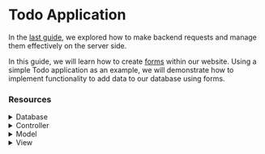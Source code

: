 # Todo Application
In the [last guide](shop), we explored how to make backend requests and manage them effectively on the server side.

In this guide, we will learn how to create [forms](../forms/auto-form-validation) within our website. Using a simple Todo application as an example, we will demonstrate how to implement functionality to add data to our database using forms.

### Resources
<details>
<summary>Database</summary>
```sql
CREATE TABLE `todo` (
    `id` INT AUTO_INCREMENT PRIMARY KEY,
    `description` VARCHAR(255) NOT NULL,
    `completed` TINYINT NOT NULL DEFAULT 0,
    `active` TINYINT NOT NULL DEFAULT 1,
    `created` TIMESTAMP NOT NULL DEFAULT CURRENT_TIMESTAMP
);
```

```sql
INSERT INTO `todo` (`description`) VALUES
('Buy groceries'),
('Clean the kitchen'),
('Finish reading the book'),
('Take the dog for a walk'),
('Pay utility bills'),
('Call mom'),
('Schedule a dentist appointment'),
('Organize workspace'),
('Update software on laptop'),
('Prepare presentation slides');
```
</details>

<details>
    <summary>Controller</summary>
    TodoController
    ```php
    <?php
        class TodoController extends z_controller {

            public function action_list(Request $req, Response $res) {
                $req->checkPermission("todo.view");

                if ($req->isAction("delete-todo")) {
                    $req->checkPermission("todo.delete");

                    $todoId = $req->getPost("todoId");

                    $req->getModel("Todo")->deleteTodo($todoId);
                    return $res->success();
                }

                if ($req->isAction("complete-todo")) {
                    $todoId = $req->getPost("todoId");

                    $req->getModel("Todo")->completeTodo($todoId);
                    return $res->success();
                }

                $todos = $req->getModel("Todo")->getTodoList();

                return $res->render("todo/list", [
                    "todos" => $todos
                ]);
            }

            public function action_add(Request $req, Response $res) {
                $req->checkPermission("todo.add");

                // Handle here the Form

                return $res->render("todo/add");
            }
        }
    ?>
    ```
</details>

<details>
    <summary>Model</summary>
    TodoModel
    ```php
    <?php
        class TodoModel extends z_model {

            public function getTodoList() {
                $sql = "SELECT *
                        FROM `todo`
                        WHERE `active` = 1";
                return $this->exec($sql)->resultToArray();
            }

            public function deleteTodo($todoId) {
                $sql = "UPDATE `todo`
                        SET `active` = 0
                        WHERE `id` = ?";
                $this->exec($sql, "i", $todoId);
            }

            public function completeTodo($todoId) {
                $sql = "UPDATE `todo`
                        SET `completed` = 1
                        WHERE `id` = ?";
                $this->exec($sql, "i", $todoId);
            }
        }
    ?>
    ```
</details>

<details>
    <summary>View</summary>
    list
    ```html
        <?php return ["body" => function ($opt) { ?>
            <table>
                <thead>
                    <tr>
                        <th>Description</th>
                        <th>Completed</th>
                        <th>Delete</th>
                    </tr>
                </thead>
                <tbody>
                    <?php foreach ($opt["todos"] as $todo) { ?>
                        <tr>
                            <td><?= $todo["description"] ?></td>
                            <td><?= $todo["completed"] ?></td>
                            <td>
                                <?php if($opt["user"]->checkPermission("todo.delete")) { ?>
                                    <button class="delete-todo" data-id="<?= $todo["id"] ?>">Delete</button>
                                <?php } else { ?>
                                    <i>No Permissions</i>
                                <?php } ?>

                                <button class="complete-todo" data-id="<?= $todo["id"] ?>">Complete</button>
                            </td>
                        </tr>
                    <?php } ?>
                </tbody>
            </table>


            <?php if($opt["user"]->checkPermission("todo.delete")) { ?>
                <script>
                    $(".delete-todo").click(function() {
                        var id = $(this).data("id");

                        Z.Request.action('delete-todo', {
                            todoId: id
                        }, (res) => {
                            if(res.result == 'success') {
                                location.reload();
                                return;
                            }
                            alert("An error occurred");
                        });
                    });

                    $(".complete-todo").click(function() {
                        var id = $(this).data("id");

                        Z.Request.action('complete-todo', {
                            todoId: id
                        }, (res) => {
                            if(res.result == 'success') {
                                location.reload();
                                return;
                            }
                            alert("An error occurred");
                        });
                    });
                </script>
            <?php } ?>
        <?php }]; ?>
    ```
</details>

## Setting up our Application
To begin working with forms, we first need to establish a basic structure for our application.
You can start by copying the controllers, models, views, and database files into the section of your project. Using these resources ensures an organized setup, allowing us to focus on implementing functionality and forms effectively.

## How to create a Form?
??? info "What are Forms?"
    A form is an interactive element within a web page that allows users to input and submit data. Using the ZubZet framework, forms can be dynamically created and validated, ensuring efficient data collection and seamless integration with backend processing and database storage.

With the help of the framework, creating a form is straightforward. This form comes with several advantages, including easy management, a wide range of features, and an appealing design.

## Creating a Form in a View
To create a form in a view using ZubZet's framework, start by defining an HTML `div` element with an `id` attribute to serve as the container for the form:
```html
<?php return ["body" => function ($opt) { ?>
    <div id="form"></div>
<?php }]; ?>
```

Next, include a JavaScript block within the view. This script block will be used to configure and define the form:
```html
<?php return ["body" => function ($opt) { ?>
    <div id="form"></div>
    <script>
    </script>
<?php }]; ?>

```

To initialize the form, use the `Z.Forms.create` method from the framework's JavaScript API. The `dom` property specifies the container's ID:
```html
<?php return ["body" => function ($opt) { ?>
    <div id="form"></div>
    <script>
        var form = Z.Forms.create({
            dom: "form",
        });
    </script>
<?php }]; ?>
```

Fields can now be added to the form. For example, to include a text input field for a task description, use the createField method. Define attributes such as `name`, `type`, `text`, and `required` to specify the field's behavior:
``` html
<?php return ["body" => function ($opt) { ?>
    <div id="form"></div>
    <script>
        var form = Z.Forms.create({
            dom: "form",
        });

        form.createField({
            name: "description",
            type: "text",
            text: "Todo",
            required: true,
        });
    </script>
<?php }]; ?>
```
??? info "What does the attributes mean?"
    Each field's attributes serve specific purposes:

    - `name`: Identifies the field for backend processing.
    - `type`: Determines the input type (e.g., text, number, password, or date).
    - `text`: Displays a label for the field above the input.
    - `required`: Specifies whether the field must be filled before submission.

    There are additional attributes available to customize your fields. You can find the full list [here](../forms/auto-form-validation)

## Handle Form in the backend
To handle submitted form data, go to your controller which send you the view of the form. Begin by checking for the presence of form data with `$req->hasFormData()`. This function ensures the backend processes only valid form submissions:
```php
<?php
    class TodoController extends z_controller {

        // function action_list

        public function action_add(Request $req, Response $res) {
            $req->checkPermission("todo.add");

            if($req->hasFormData()) {

            }

            return $res->render("todo/add");
        }
    }
?>
```

`$req->hasFormData()` is similar to `req->isAction()`. Both methods are used to check if the frontend is requesting the backend to process a specific action.

Once it is determined that a form needs to be handled, the next step is to validate the form. In this example, we ensure that the `description` field is mandatory and that the user input is between 5 and 15 characters long.

```php
<?php
    class TodoController extends z_controller {

        // function action_list

        public function action_add(Request $req, Response $res) {
            $req->checkPermission("todo.add");

            if($req->hasFormData()) {
                $formResult = $req->validateForm([
                    (new FormField("description"))
                        ->required()->length(5, 15),
                ]);
            }

            return $res->render("todo/add");
        }
    }
?>
```

If validation fails, return errors to the frontend using `$res->formErrors()`:
```php
<?php
    class TodoController extends z_controller {

        // function action_list

        public function action_add(Request $req, Response $res) {
            $req->checkPermission("todo.add");

            if($req->hasFormData()) {
                $formResult = $req->validateForm([
                    (new FormField("description"))
                        ->required()->length(5, 15),
                ]);

                if($formResult->hasErrors) {
                    return $res->formErrors($formResult->errors);
                }
            }

            return $res->render("todo/add");
        }
    }
?>
```

`$formResult->hasErrors()` checks if there is any invalid input. If errors are present, the method return `$res->formErrors($formResult->errors);` sends the errors to the frontend, allowing them to be displayed to the user for correction.

Upon successful validation, use $res->insertDatabase to save the data to a database. Ensure field names in the frontend match database column names:
```php
<?php
    class TodoController extends z_controller {

        // function action_list

        public function action_add(Request $req, Response $res) {
            $req->checkPermission("todo.add");

            if($req->hasFormData()) {
                $formResult = $req->validateForm([
                    (new FormField("description"))
                        ->required()->length(5, 15),
                ]);

                if($formResult->hasErrors) {
                    return $res->formErrors($formResult->errors);
                }

                $res->insertDatabase("todo", $formResult);
                return $res->success();
            }

            return $res->render("todo/add");
        }
    }
?>
```
By following these steps, the form can be created, validated, and handled efficiently, ensuring both the frontend and backend work seamlessly together.

### Summary
- **Z.Forms.create**: Initializes a form within a view. It requires a `dom` attribute to specify the container where the form will be rendered.
- **createField**: Creates individual fields with various attributes to customize their behavior and appearance.
- **hasFormData()**: Similar to `req->isAction()`, it checks if the frontend is requesting the backend to handle form data.
- **validateForm**: Validates form fields based on predefined rules to ensure data meets the intended criteria.
- **formErrors**: Sends validation errors back to the frontend if any fields contain invalid input, allowing for user correction.
- **insertDatabase**: Inserts validated form data directly into the database.

## Next Guide
In the upcoming guide, we will explore how to create and use layouts to organize your website into distinct sections for better structure and maintainability.

[Layouts](layout)